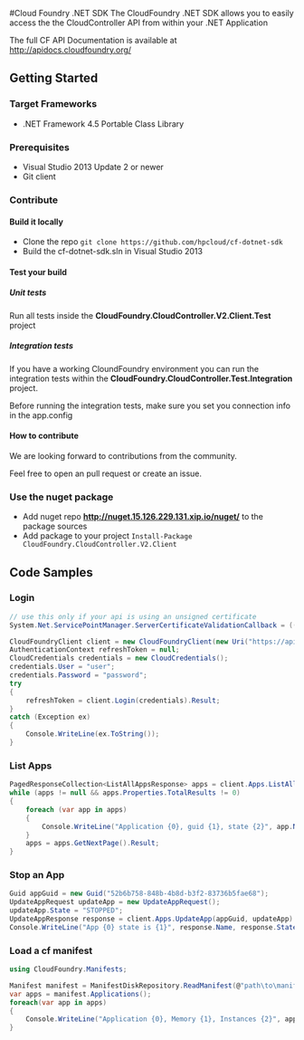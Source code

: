 #Cloud Foundry .NET SDK
The CloudFoundry .NET SDK allows you to easily access the the CloudController API from within your .NET Application

The full CF API Documentation is available at http://apidocs.cloudfoundry.org/

## Getting Started

### Target Frameworks
- .NET Framework 4.5 Portable Class Library

### Prerequisites
- Visual Studio 2013 Update 2 or newer
- Git client

### Contribute

#### Build it locally
- Clone the repo `git clone https://github.com/hpcloud/cf-dotnet-sdk`
- Build the cf-dotnet-sdk.sln in Visual Studio 2013

#### Test your build

##### Unit tests
Run all tests inside the **CloudFoundry.CloudController.V2.Client.Test** project

##### Integration tests
If you have a working CloundFoundry environment you can run the integration tests within the **CloudFoundry.CloudController.Test.Integration** project.

Before running the integration tests, make sure you set you connection info in the app.config

#### How to contribute
We are looking forward to contributions from the community.

Feel free to open an pull request or create an issue.

### Use the nuget package
- Add nuget repo **http://nuget.15.126.229.131.xip.io/nuget/** to the package sources 
- Add package to your project `Install-Package CloudFoundry.CloudController.V2.Client`

## Code Samples

### Login
```csharp
// use this only if your api is using an unsigned certificate
System.Net.ServicePointManager.ServerCertificateValidationCallback = ((sender, certificate, chain, sslPolicyErrors) => true);

CloudFoundryClient client = new CloudFoundryClient(new Uri("https://api.domain"), new System.Threading.CancellationToken());
AuthenticationContext refreshToken = null;
CloudCredentials credentials = new CloudCredentials();
credentials.User = "user";
credentials.Password = "password";
try
{
    refreshToken = client.Login(credentials).Result;
}
catch (Exception ex)
{
    Console.WriteLine(ex.ToString());
}
```

### List Apps
```csharp     
PagedResponseCollection<ListAllAppsResponse> apps = client.Apps.ListAllApps().Result;
while (apps != null && apps.Properties.TotalResults != 0)
{
    foreach (var app in apps)
    {
        Console.WriteLine("Application {0}, guid {1}, state {2}", app.Name, app.EntityMetadata.Guid, app.State);
    }
    apps = apps.GetNextPage().Result;
}
```

### Stop an App
```csharp
Guid appGuid = new Guid("52b6b758-848b-4b8d-b3f2-83736b5fae68");            
UpdateAppRequest updateApp = new UpdateAppRequest();
updateApp.State = "STOPPED";
UpdateAppResponse response = client.Apps.UpdateApp(appGuid, updateApp).Result;
Console.WriteLine("App {0} state is {1}", response.Name, response.State);
```
### Load a cf manifest
```csharp
using CloudFoundry.Manifests;

Manifest manifest = ManifestDiskRepository.ReadManifest(@"path\to\manifest");
var apps = manifest.Applications();
foreach(var app in apps)
{
    Console.WriteLine("Application {0}, Memory {1}, Instances {2}", app.Name, app.Memory.ToString(), app.InstanceCount.ToString());
}
```
